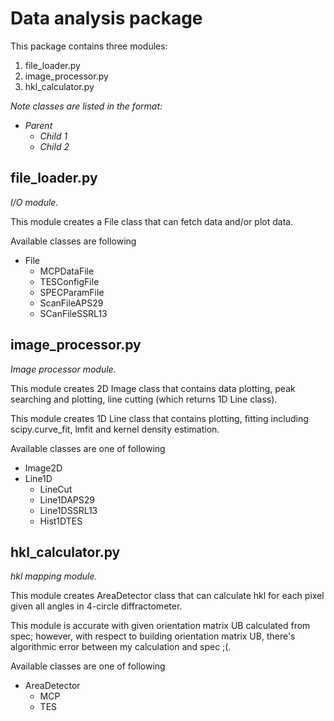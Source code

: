 # Data analysis package

This package contains three modules:
1. file_loader.py
2. image_processor.py
3. hkl_calculator.py

_Note classes are listed in the format:_
- _Parent_
  * _Child 1_
  * _Child 2_

## file_loader.py

_I/O module._

This module creates a File class that can fetch data and/or plot data.

Available classes are following
- File
  * MCPDataFile
  * TESConfigFile
  * SPECParamFile
  * ScanFileAPS29
  * SCanFileSSRL13

## image_processor.py

_Image processor module._

This module creates 2D Image class that contains data plotting, peak searching
and plotting, line cutting (which returns 1D Line class).

This module creates 1D Line class that contains plotting, fitting including
scipy.curve_fit, lmfit and kernel density estimation.

Available classes are one of following
- Image2D
- Line1D
  * LineCut
  * Line1DAPS29
  * Line1DSSRL13
  * Hist1DTES

## hkl_calculator.py

_hkl mapping module._

This module creates AreaDetector class that can calculate hkl for each pixel
given all angles in 4-circle diffractometer.

This module is accurate with given orientation matrix UB calculated from spec;
however, with respect to building orientation matrix UB, there's algorithmic
error between my calculation and spec ;(.

Available classes are one of following
- AreaDetector
  * MCP
  * TES
